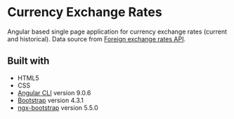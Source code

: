 # Currency Exchange Rates

Angular based single page application for currency exchange rates (current and historical).
Data source from [Foreign exchange rates API](https://exchangeratesapi.io/).

## Built with

- HTML5
- CSS
- [Angular CLI](https://github.com/angular/angular-cli) version 9.0.6
- [Bootstrap](https://getbootstrap.com/) version 4.3.1
- [ngx-bootstrap](https://valor-software.com/ngx-bootstrap) version 5.5.0
